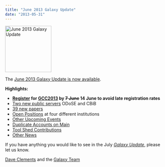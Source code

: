 ```yaml
---
title: "June 2013 Galaxy Update"
date: "2013-05-31"
---
```

<div class='right'><a href='/src/galaxy-updates/2013-06/index.md'><img src="/src/images/logos/GalaxyUpdate200.png" alt="June 2013 Galaxy Update" width=150 /></a></div>

The [June 2013 Galaxy Update is now available](/src/galaxy-updates/2013-06/index.md). 

**Highlights:**
* **[Register](/src/events/gcc2013/register/index.md) for [GCC2013](/src/galaxy-updates/2013-06/index.md#gcc2013) by ~~7 June~~ 14 June to avoid late registration rates**
* [Two new public servers](/src/galaxy-updates/2013-06/index.md#new-public-servers) ODoSE and CBiB
* [39 new papers](/src/galaxy-updates/2013-06/index.md#new-papers)
* [Open Positions](/src/galaxy-updates/2013-06/index.md#whos-hiring) at four different institutions
* [Other Upcoming Events](/src/galaxy-updates/2013-06/index.md#other-upcoming-events)
* [Duplicate Accounts on Main](/src/galaxy-updates/2013-06/index.md#duplicate-accounts-on-main)
* [Tool Shed Contributions](/src/galaxy-updates/2013-06/index.md#toolshed-contributions)
* [Other News](/src/galaxy-updates/2013-06/index.md#other-news)

If you have anything you would like to see in the July *[Galaxy Update](/src/galaxy-updates/index.md)*, please let us know.

[Dave Clements](/src/people/dave-clements/index.md) and the [Galaxy Team](/src/galaxy-team/index.md)
